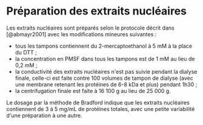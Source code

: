 # Préparation des extraits nucléaires

Les extraits nucléaires sont préparés selon le protocole décrit dans
[@abmayr2001] avec les modifications mineures suivantes :

- tous les tampons contiennent du 2-mercaptoethanol à 5 mM à la place du DTT ;
- la concentration en PMSF dans tous les tampons est de 1 mM au lieu de 0,2 mM ;
- la conductivité des extraits nucléaires n'est pas suivie pendant la dialyse
  finale, celle-ci est faite contre 100 volumes de tampon de dialyse (avec une
  membrane retenant les protéines de 6-8 kDa et plus) pendant 1h30 ;
- la centrifugation finale est faite à 16 100 g au lieu de 25 000 g.

Le dosage par la méthode de Bradford indique que les extraits nucléaires
contiennent de 3 à 5 mg/mL de protéines totales, avec une petite variabilité
d'une préparation à une autre.

